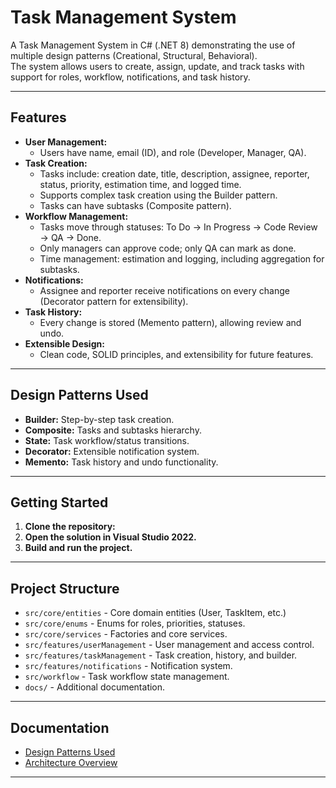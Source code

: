 # Task Management System

A Task Management System in C# (.NET 8) demonstrating the use of multiple design patterns (Creational, Structural, Behavioral).  
The system allows users to create, assign, update, and track tasks with support for roles, workflow, notifications, and task history.

---

## Features

- **User Management:**  
  - Users have name, email (ID), and role (Developer, Manager, QA).
- **Task Creation:**  
  - Tasks include: creation date, title, description, assignee, reporter, status, priority, estimation time, and logged time.
  - Supports complex task creation using the Builder pattern.
  - Tasks can have subtasks (Composite pattern).
- **Workflow Management:**  
  - Tasks move through statuses: To Do → In Progress → Code Review → QA → Done.
  - Only managers can approve code; only QA can mark as done.
  - Time management: estimation and logging, including aggregation for subtasks.
- **Notifications:**  
  - Assignee and reporter receive notifications on every change (Decorator pattern for extensibility).
- **Task History:**  
  - Every change is stored (Memento pattern), allowing review and undo.
- **Extensible Design:**  
  - Clean code, SOLID principles, and extensibility for future features.

---

## Design Patterns Used

- **Builder:** Step-by-step task creation.
- **Composite:** Tasks and subtasks hierarchy.
- **State:** Task workflow/status transitions.
- **Decorator:** Extensible notification system.
- **Memento:** Task history and undo functionality.

---

## Getting Started

1. **Clone the repository:**
2. **Open the solution in Visual Studio 2022.**
3. **Build and run the project.**

---

## Project Structure

- `src/core/entities` - Core domain entities (User, TaskItem, etc.)
- `src/core/enums` - Enums for roles, priorities, statuses.
- `src/core/services` - Factories and core services.
- `src/features/userManagement` - User management and access control.
- `src/features/taskManagement` - Task creation, history, and builder.
- `src/features/notifications` - Notification system.
- `src/workflow` - Task workflow state management.
- `docs/` - Additional documentation.

---

## Documentation

- [Design Patterns Used](docs/design_patterns.md)
- [Architecture Overview](docs/architecture.md)

---
